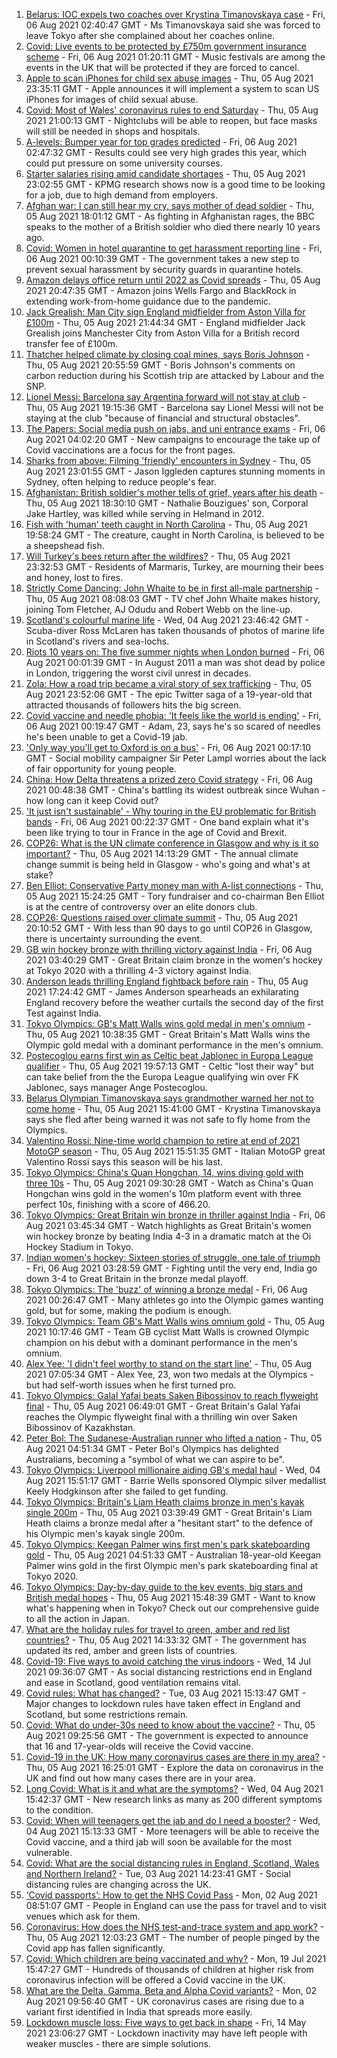 1. [Belarus: IOC expels two coaches over Krystina Timanovskaya case](https://www.bbc.co.uk/news/world-europe-58095558) - Fri, 06 Aug 2021 02:40:47 GMT - Ms Timanovskaya said she was forced to leave Tokyo after she complained about her coaches online.
2. [Covid: Live events to be protected by £750m government insurance scheme](https://www.bbc.co.uk/news/entertainment-arts-58103249) - Fri, 06 Aug 2021 01:20:11 GMT - Music festivals are among the events in the UK that will be protected if they are forced to cancel.
3. [Apple to scan iPhones for child sex abuse images](https://www.bbc.co.uk/news/technology-58109748) - Thu, 05 Aug 2021 23:35:11 GMT - Apple announces it will implement a system to scan US iPhones for images of child sexual abuse.
4. [Covid: Most of Wales' coronavirus rules to end Saturday](https://www.bbc.co.uk/news/uk-wales-58102007) - Thu, 05 Aug 2021 21:00:13 GMT - Nightclubs will be able to reopen, but face masks will still be needed in shops and hospitals.
5. [A-levels: Bumper year for top grades predicted](https://www.bbc.co.uk/news/education-58106929) - Fri, 06 Aug 2021 02:47:32 GMT - Results could see very high grades this year, which could put pressure on some university courses.
6. [Starter salaries rising amid candidate shortages](https://www.bbc.co.uk/news/business-58104399) - Thu, 05 Aug 2021 23:02:55 GMT - KPMG research shows now is a good time to be looking for a job, due to high demand from employers.
7. [Afghan war: I can still hear my cry, says mother of dead soldier](https://www.bbc.co.uk/news/uk-58107220) - Thu, 05 Aug 2021 18:01:12 GMT - As fighting in Afghanistan rages, the BBC speaks to the mother of a British soldier who died there nearly 10 years ago.
8. [Covid: Women in hotel quarantine to get harassment reporting line](https://www.bbc.co.uk/news/stories-58089029) - Fri, 06 Aug 2021 00:10:39 GMT - The government takes a new step to prevent sexual harassment by security guards in quarantine hotels.
9. [Amazon delays office return until 2022 as Covid spreads](https://www.bbc.co.uk/news/business-58108457) - Thu, 05 Aug 2021 20:47:35 GMT - Amazon joins Wells Fargo and BlackRock in extending work-from-home guidance due to the pandemic.
10. [Jack Grealish: Man City sign England midfielder from Aston Villa for £100m](https://www.bbc.co.uk/sport/football/57818660) - Thu, 05 Aug 2021 21:44:34 GMT - England midfielder Jack Grealish joins Manchester City from Aston Villa for a British record transfer fee of £100m.
11. [Thatcher helped climate by closing coal mines, says Boris Johnson](https://www.bbc.co.uk/news/uk-politics-58107009) - Thu, 05 Aug 2021 20:55:59 GMT - Boris Johnson's comments on carbon reduction during his Scottish trip are attacked by Labour and the SNP.
12. [Lionel Messi: Barcelona say Argentina forward will not stay at club](https://www.bbc.co.uk/sport/football/58108298) - Thu, 05 Aug 2021 19:15:36 GMT - Barcelona say Lionel Messi will not be staying at the club "because of financial and structural obstacles".
13. [The Papers: Social media push on jabs, and uni entrance exams](https://www.bbc.co.uk/news/blogs-the-papers-58109217) - Fri, 06 Aug 2021 04:02:20 GMT - New campaigns to encourage the take up of Covid vaccinations are a focus for the front pages.
14. [Sharks from above: Filming 'friendly' encounters in Sydney](https://www.bbc.co.uk/news/world-australia-58009981) - Thu, 05 Aug 2021 23:01:55 GMT - Jason Iggleden captures stunning moments in Sydney, often helping to reduce people's fear.
15. [Afghanistan: British soldier's mother tells of grief, years after his death](https://www.bbc.co.uk/news/uk-58063109) - Thu, 05 Aug 2021 18:30:10 GMT - Nathalie Bouzigues' son, Corporal Jake Hartley, was killed while serving in Helmand in 2012.
16. [Fish with 'human' teeth caught in North Carolina](https://www.bbc.co.uk/news/world-us-canada-58105044) - Thu, 05 Aug 2021 19:58:24 GMT - The creature, caught in North Carolina, is believed to be a sheepshead fish.
17. [Will Turkey's bees return after the wildfires?](https://www.bbc.co.uk/news/world-europe-58108527) - Thu, 05 Aug 2021 23:32:53 GMT - Residents of Marmaris, Turkey, are mourning their bees and honey, lost to fires.
18. [Strictly Come Dancing: John Whaite to be in first all-male partnership](https://www.bbc.co.uk/news/entertainment-arts-58089932) - Thu, 05 Aug 2021 08:08:03 GMT - TV chef John Whaite makes history, joining Tom Fletcher, AJ Odudu and Robert Webb on the line-up.
19. [Scotland's colourful marine life](https://www.bbc.co.uk/news/in-pictures-58071314) - Wed, 04 Aug 2021 23:46:42 GMT - Scuba-diver Ross McLaren has taken thousands of photos of marine life in Scotland's rivers and sea-lochs.
20. [Riots 10 years on: The five summer nights when London burned](https://www.bbc.co.uk/news/uk-england-london-58058031) - Fri, 06 Aug 2021 00:01:39 GMT - In August 2011 a man was shot dead by police in London, triggering the worst civil unrest in decades.
21. [Zola: How a road trip became a viral story of sex trafficking](https://www.bbc.co.uk/news/entertainment-arts-58016738) - Thu, 05 Aug 2021 23:52:06 GMT - The epic Twitter saga of a 19-year-old that attracted thousands of followers hits the big screen.
22. [Covid vaccine and needle phobia: 'It feels like the world is ending'](https://www.bbc.co.uk/news/newsbeat-58086377) - Fri, 06 Aug 2021 00:19:47 GMT - Adam, 23, says he's so scared of needles he's been unable to get a Covid-19 jab.
23. ['Only way you'll get to Oxford is on a bus'](https://www.bbc.co.uk/news/education-58013607) - Fri, 06 Aug 2021 00:17:10 GMT - Social mobility campaigner Sir Peter Lampl worries about the lack of fair opportunity for young people.
24. [China: How Delta threatens a prized zero Covid strategy](https://www.bbc.co.uk/news/world-asia-china-58095909) - Fri, 06 Aug 2021 00:48:38 GMT - China's battling its widest outbreak since Wuhan - how long can it keep Covid out?
25. ['It just isn't sustainable' - Why touring in the EU problematic for British bands](https://www.bbc.co.uk/news/entertainment-arts-58006647) - Fri, 06 Aug 2021 00:22:37 GMT - One band explain what it's been like trying to tour in France in the age of Covid and Brexit.
26. [COP26: What is the UN climate conference in Glasgow and why is it so important?](https://www.bbc.co.uk/news/science-environment-56901261) - Thu, 05 Aug 2021 14:13:29 GMT - The annual climate change summit is being held in Glasgow - who's going and what's at stake?
27. [Ben Elliot: Conservative Party money man with A-list connections](https://www.bbc.co.uk/news/uk-politics-58100884) - Thu, 05 Aug 2021 15:24:25 GMT - Tory fundraiser and co-chairman Ben Elliot is at the centre of controversy over an elite donors club.
28. [COP26: Questions raised over climate summit](https://www.bbc.co.uk/news/uk-politics-58107010) - Thu, 05 Aug 2021 20:10:52 GMT - With less than 90 days to go until COP26 in Glasgow, there is uncertainty surrounding the event.
29. [GB win hockey bronze with thrilling victory against India](https://www.bbc.co.uk/sport/olympics/58110122) - Fri, 06 Aug 2021 03:40:29 GMT - Great Britain claim bronze in the women's hockey at Tokyo 2020 with a thrilling 4-3 victory against India.
30. [Anderson leads thrilling England fightback before rain](https://www.bbc.co.uk/sport/cricket/58106765) - Thu, 05 Aug 2021 17:24:42 GMT - James Anderson spearheads an exhilarating England recovery before the weather curtails the second day of the first Test against India.
31. [Tokyo Olympics: GB's Matt Walls wins gold medal in men's omnium](https://www.bbc.co.uk/sport/av/olympics/58101507) - Thu, 05 Aug 2021 10:38:35 GMT - Great Britain's Matt Walls wins the Olympic gold medal with a dominant performance in the men's omnium.
32. [Postecoglou earns first win as Celtic beat Jablonec in Europa League qualifier](https://www.bbc.co.uk/sport/football/58007178) - Thu, 05 Aug 2021 19:57:13 GMT - Celtic "lost their way" but can take belief from the the Europa League qualifying win over FK Jablonec, says manager Ange Postecoglou.
33. [Belarus Olympian Timanovskaya says grandmother warned her not to come home](https://www.bbc.co.uk/news/world-europe-58104195) - Thu, 05 Aug 2021 15:41:00 GMT - Krystina Timanovskaya says she fled after being warned it was not safe to fly home from the Olympics.
34. [Valentino Rossi: Nine-time world champion to retire at end of 2021 MotoGP season](https://www.bbc.co.uk/sport/motorsport/58097548) - Thu, 05 Aug 2021 15:51:35 GMT - Italian MotoGP great Valentino Rossi says this season will be his last.
35. [Tokyo Olympics: China's Quan Hongchan, 14, wins diving gold with three 10s](https://www.bbc.co.uk/sport/av/olympics/58098855) - Thu, 05 Aug 2021 09:30:28 GMT - Watch as China's Quan Hongchan wins gold in the women's 10m platform event with three perfect 10s, finishing with a score of 466.20.
36. [Tokyo Olympics: Great Britain win bronze in thriller against India](https://www.bbc.co.uk/sport/av/olympics/58110774) - Fri, 06 Aug 2021 03:45:34 GMT - Watch highlights as Great Britain's women win hockey bronze by beating India 4-3 in a dramatic match at the Oi Hockey Stadium in Tokyo.
37. [Indian women's hockey: Sixteen stories of struggle, one tale of triumph](https://www.bbc.co.uk/news/world-asia-india-58071416) - Fri, 06 Aug 2021 03:28:59 GMT - Fighting until the very end, India go down 3-4 to Great Britain in the bronze medal playoff.
38. [Tokyo Olympics: The 'buzz' of winning a bronze medal](https://www.bbc.co.uk/news/newsbeat-58102168) - Fri, 06 Aug 2021 00:26:47 GMT - Many athletes go into the Olympic games wanting gold, but for some, making the podium is enough.
39. [Tokyo Olympics: Team GB's Matt Walls wins omnium gold](https://www.bbc.co.uk/sport/olympics/58098593) - Thu, 05 Aug 2021 10:17:46 GMT - Team GB cyclist Matt Walls is crowned Olympic champion on his debut with a dominant performance in the men's omnium.
40. [Alex Yee: 'I didn't feel worthy to stand on the start line'](https://www.bbc.co.uk/news/newsbeat-58077269) - Thu, 05 Aug 2021 07:05:34 GMT - Alex Yee, 23, won two medals at the Olympics - but had self-worth issues when he first turned pro.
41. [Tokyo Olympics: Galal Yafai beats Saken Bibossinov to reach flyweight final](https://www.bbc.co.uk/sport/olympics/58097007) - Thu, 05 Aug 2021 06:49:01 GMT - Great Britain's Galal Yafai reaches the Olympic flyweight final with a thrilling win over Saken Bibossinov of Kazakhstan.
42. [Peter Bol: The Sudanese-Australian runner who lifted a nation](https://www.bbc.co.uk/news/world-australia-58095689) - Thu, 05 Aug 2021 04:51:34 GMT - Peter Bol's Olympics has delighted Australians, becoming a "symbol of what we can aspire to be".
43. [Tokyo Olympics: Liverpool millionaire aiding GB's medal haul](https://www.bbc.co.uk/news/uk-england-merseyside-58088648) - Wed, 04 Aug 2021 15:51:17 GMT - Barrie Wells sponsored Olympic silver medallist Keely Hodgkinson after she failed to get funding.
44. [Tokyo Olympics: Britain's Liam Heath claims bronze in men's kayak single 200m](https://www.bbc.co.uk/sport/olympics/58096207) - Thu, 05 Aug 2021 03:39:49 GMT - Great Britain's Liam Heath claims a bronze medal after a "hesitant start" to the defence of his Olympic men's kayak single 200m.
45. [Tokyo Olympics: Keegan Palmer wins first men's park skateboarding gold](https://www.bbc.co.uk/sport/av/olympics/58096619) - Thu, 05 Aug 2021 04:51:33 GMT - Australian 18-year-old Keegan Palmer wins gold in the first Olympic men's park skateboarding final at Tokyo 2020.
46. [Tokyo Olympics: Day-by-day guide to the key events, big stars and British medal hopes](https://www.bbc.co.uk/sport/olympics/57778808) - Thu, 05 Aug 2021 15:48:39 GMT - Want to know what's happening when in Tokyo? Check out our comprehensive guide to all the action in Japan.
47. [What are the holiday rules for travel to green, amber and red list countries?](https://www.bbc.co.uk/news/explainers-52544307) - Thu, 05 Aug 2021 14:33:32 GMT - The government has updated its red, amber and green lists of countries.
48. [Covid-19: Five ways to avoid catching the virus indoors](https://www.bbc.co.uk/news/explainers-53917432) - Wed, 14 Jul 2021 09:36:07 GMT - As social distancing restrictions end in England and ease in Scotland, good ventilation remains vital.
49. [Covid rules: What has changed?](https://www.bbc.co.uk/news/explainers-52530518) - Tue, 03 Aug 2021 15:13:47 GMT - Major changes to lockdown rules have taken effect in England and Scotland, but some restrictions remain.
50. [Covid: What do under-30s need to know about the vaccine?](https://www.bbc.co.uk/news/health-57273875) - Thu, 05 Aug 2021 09:25:56 GMT - The government is expected to announce that 16 and 17-year-olds will receive the Covid vaccine.
51. [Covid-19 in the UK: How many coronavirus cases are there in my area?](https://www.bbc.co.uk/news/uk-51768274) - Thu, 05 Aug 2021 16:25:01 GMT - Explore the data on coronavirus in the UK and find out how many cases there are in your area.
52. [Long Covid: What is it and what are the symptoms?](https://www.bbc.co.uk/news/health-57833394) - Wed, 04 Aug 2021 15:42:37 GMT - New research links as many as 200 different symptoms to the condition.
53. [Covid: When will teenagers get the jab and do I need a booster?](https://www.bbc.co.uk/news/health-55045639) - Wed, 04 Aug 2021 15:13:33 GMT - More teenagers will be able to receive the Covid vaccine, and a third jab will soon be available for the most vulnerable.
54. [Covid: What are the social distancing rules in England, Scotland, Wales and Northern Ireland?](https://www.bbc.co.uk/news/uk-51506729) - Tue, 03 Aug 2021 14:23:41 GMT - Social distancing rules are changing across the UK.
55. [‘Covid passports’: How to get the NHS Covid Pass](https://www.bbc.co.uk/news/explainers-55718553) - Mon, 02 Aug 2021 08:51:07 GMT - People in England can use the pass for travel and to visit venues which ask for them.
56. [Coronavirus: How does the NHS test-and-trace system and app work?](https://www.bbc.co.uk/news/explainers-52442754) - Thu, 05 Aug 2021 12:03:23 GMT - The number of people pinged by the Covid app has fallen significantly.
57. [Covid: Which children are being vaccinated and why?](https://www.bbc.co.uk/news/health-57888429) - Mon, 19 Jul 2021 15:47:27 GMT - Hundreds of thousands of children at higher risk from coronavirus infection will be offered a Covid vaccine in the UK.
58. [What are the Delta, Gamma, Beta and Alpha Covid variants?](https://www.bbc.co.uk/news/health-55659820) - Mon, 02 Aug 2021 09:56:40 GMT - UK coronavirus cases are rising due to a variant first identified in India that spreads more easily.
59. [Lockdown muscle loss: Five ways to get back in shape](https://www.bbc.co.uk/news/uk-56887390) - Fri, 14 May 2021 23:06:27 GMT - Lockdown inactivity may have left people with weaker muscles - there are simple solutions.
